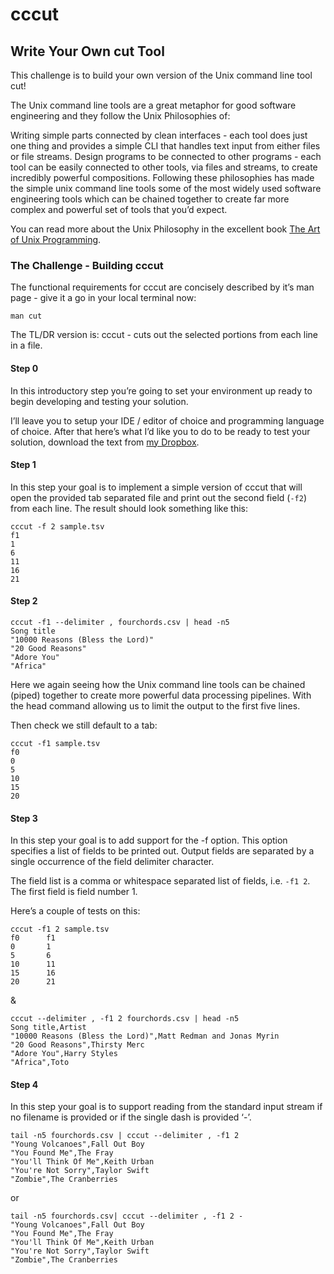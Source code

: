 # cccut

## Write Your Own cut Tool

This challenge is to build your own version of the Unix command line tool cut!

The Unix command line tools are a great metaphor for good software engineering and they follow the Unix Philosophies of:

Writing simple parts connected by clean interfaces - each tool does just one thing and provides a simple CLI that handles text input from either files or file streams.
Design programs to be connected to other programs - each tool can be easily connected to other tools, via files and streams, to create incredibly powerful compositions.
Following these philosophies has made the simple unix command line tools some of the most widely used software engineering tools which can be chained together to create far more complex and powerful set of tools that you’d expect.

You can read more about the Unix Philosophy in the excellent book [The Art of Unix Programming](http://www.catb.org/~esr/writings/taoup/html/).

### The Challenge - Building cccut

The functional requirements for cccut are concisely described by it’s man page - give it a go in your local terminal now:

```shell
man cut
```

The TL/DR version is: cccut - cuts out the selected portions from each line in a file.

#### Step 0

In this introductory step you’re going to set your environment up ready to begin developing and testing your solution.

I’ll leave you to setup your IDE / editor of choice and programming language of choice. After that here’s what I’d like you to do to be ready to test your solution, download the text from [my Dropbox](https://www.dropbox.com/s/hpbma5alue0du34/challenge-cccut.zip?dl=0).

#### Step 1

In this step your goal is to implement a simple version of cccut that will open the provided tab separated file and print out the second field (`-f2`) from each line. The result should look something like this:

```shell
cccut -f 2 sample.tsv
f1
1
6
11
16
21
```

#### Step 2

```shell
cccut -f1 --delimiter , fourchords.csv | head -n5
Song title
"10000 Reasons (Bless the Lord)"
"20 Good Reasons"
"Adore You"
"Africa"
```

Here we again seeing how the Unix command line tools can be chained (piped) together to create more powerful data processing pipelines. With the head command allowing us to limit the output to the first five lines.

Then check we still default to a tab:

```shell
cccut -f1 sample.tsv
f0
0
5
10
15
20
```

#### Step 3

In this step your goal is to add support for the -f option. This option specifies a list of fields to be printed out. Output fields are separated by a single occurrence of the field delimiter character.

The field list is a comma or whitespace separated list of fields, i.e. `-f1 2`. The first field is field number 1.

Here’s a couple of tests on this:

```shell
cccut -f1 2 sample.tsv
f0      f1
0       1
5       6
10      11
15      16
20      21
```

&

```shell
cccut --delimiter , -f1 2 fourchords.csv | head -n5
Song title,Artist
"10000 Reasons (Bless the Lord)",Matt Redman and Jonas Myrin
"20 Good Reasons",Thirsty Merc
"Adore You",Harry Styles
"Africa",Toto
```

#### Step 4

In this step your goal is to support reading from the standard input stream if no filename is provided or if the single dash is provided ‘-’.

```shell
tail -n5 fourchords.csv | cccut --delimiter , -f1 2
"Young Volcanoes",Fall Out Boy
"You Found Me",The Fray
"You'll Think Of Me",Keith Urban
"You're Not Sorry",Taylor Swift
"Zombie",The Cranberries
```

or

```shell
tail -n5 fourchords.csv| cccut --delimiter , -f1 2 -
"Young Volcanoes",Fall Out Boy
"You Found Me",The Fray
"You'll Think Of Me",Keith Urban
"You're Not Sorry",Taylor Swift
"Zombie",The Cranberries
```
